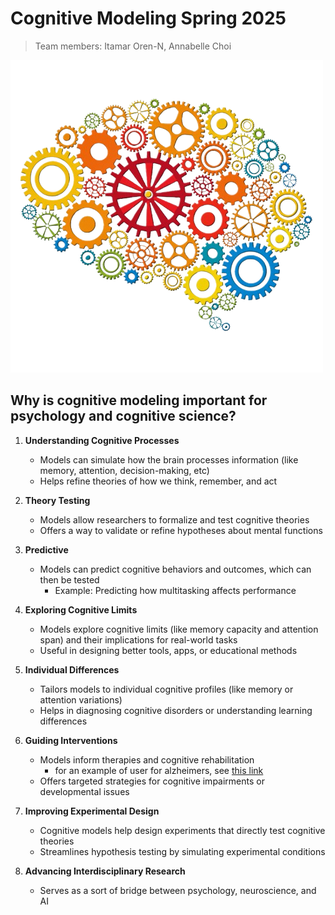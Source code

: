 # Cognitive Modeling Spring 2025
> Team members: Itamar Oren-N, Annabelle Choi

![logo.png](logo.png)

## Why is cognitive modeling important for psychology and cognitive science?

1. **Understanding Cognitive Processes**
   - Models can simulate how the brain processes information (like memory, attention, decision-making, etc)
   - Helps refine theories of how we think, remember, and act

2. **Theory Testing**
   - Models allow researchers to formalize and test cognitive theories
   - Offers a way to validate or refine hypotheses about mental functions

3. **Predictive**
   - Models can predict cognitive behaviors and outcomes, which can then be tested
        - Example: Predicting how multitasking affects performance

4. **Exploring Cognitive Limits**
   - Models explore cognitive limits (like memory capacity and attention span) and their implications for real-world tasks
   - Useful in designing better tools, apps, or educational methods

5. **Individual Differences**
   - Tailors models to individual cognitive profiles (like memory or attention variations)
   - Helps in diagnosing cognitive disorders or understanding learning differences

6. **Guiding Interventions**
   - Models inform therapies and cognitive rehabilitation
        - for an example of user for alzheimers, see [this link](https://alz-journals.onlinelibrary.wiley.com/doi/10.1002/alz.13886)
   - Offers targeted strategies for cognitive impairments or developmental issues

7. **Improving Experimental Design**
   - Cognitive models help design experiments that directly test cognitive theories
   - Streamlines hypothesis testing by simulating experimental conditions

8. **Advancing Interdisciplinary Research**
   - Serves as a sort of bridge between psychology, neuroscience, and AI


